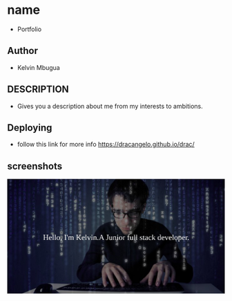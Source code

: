 # name
- Portfolio

## Author
- Kelvin Mbugua 

## DESCRIPTION
- Gives you a description about me from my interests to ambitions.

## Deploying
- follow this link for more info https://dracangelo.github.io/drac/

## screenshots 
![project screenshot](images/cool.jpg)
